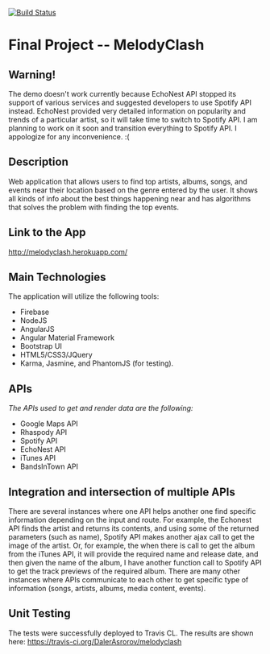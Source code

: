 [![Build Status](https://travis-ci.org/DalerAsrorov/melodyclash.svg)](https://travis-ci.org/DalerAsrorov/melodyclash)


# Final Project -- MelodyClash

## Warning! 

The demo doesn't work currently because EchoNest API stopped its support of various services and suggested developers to use Spotify API instead. EchoNest provided very detailed information on popularity and trends of a particular artist, so it will take time to switch to Spotify API. I am planning to work on it soon and transition everything to Spotify API. I appologize for any inconvenience. :(

## Description
Web application that allows users to find top artists, albums, songs, and events near their location based on the genre entered
by the user. It shows all kinds of info about the best things happening near and has algorithms that solves the problem with
finding the top events.

## Link to the App
http://melodyclash.herokuapp.com/

## Main Technologies
The application will utilize the following tools:
 - Firebase
 - NodeJS
 - AngularJS
 - Angular Material Framework
 - Bootstrap UI
 - HTML5/CSS3/JQuery
 - Karma, Jasmine, and PhantomJS (for testing).

## APIs
*The APIs used to get and render data are the following:*
  - Google Maps API
  - Rhaspody API
  - Spotify API
  - EchoNest API
  - iTunes API
  - BandsInTown API

## Integration and intersection of multiple APIs
There are several instances where one API helps another one find specific information depending
on the input and route. For example, the Echonest API finds the artist and returns its contents,
and using some of the returned parameters (such as name), Spotify API makes another ajax call
to get the image of the artist. Or, for example, the when there is call to get the album from
the iTunes API, it will provide the required name and release date, and then given the name
of the album, I have another function call to Spotify API to get the track previews of
the required album. There are many other instances where APIs communicate to each other to
get specific type of information (songs, artists, albums, media content, events).

## Unit Testing

The tests were successfully deployed to Travis CL. The results are shown here: https://travis-ci.org/DalerAsrorov/melodyclash  
